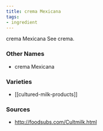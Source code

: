 ```yaml
---
title: crema Mexicana
tags:
- ingredient
---
```

crema Mexicana See crema.

### Other Names

* crema Mexicana

### Varieties

* [[cultured-milk-products]]

### Sources
* http://foodsubs.com/Cultmilk.html

